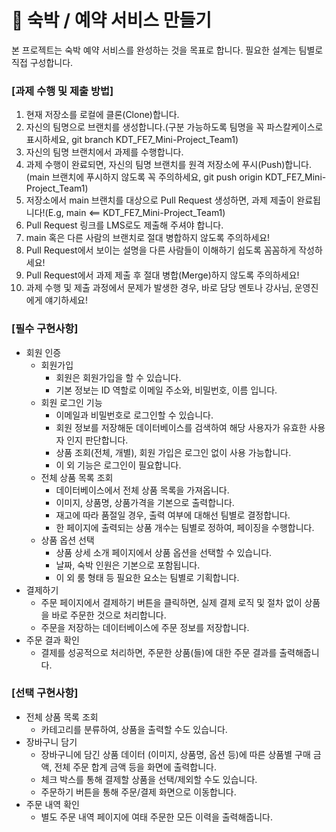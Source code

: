 # **💒 숙박 / 예약 서비스 만들기**

본 프로젝트는 숙박 예약 서비스를 완성하는 것을 목표로 합니다.
필요한 설계는 팀별로 직접 구성합니다.

### **[과제 수행 및 제출 방법]**

1. 현재 저장소를 로컬에 클론(Clone)합니다.
2. 자신의 팀명으로 브랜치를 생성합니다.(구분 가능하도록 팀명을 꼭 파스칼케이스로 표시하세요, git branch  KDT_FE7_Mini-Project_Team1)
3. 자신의 팀명 브랜치에서 과제를 수행합니다.
4. 과제 수행이 완료되면, 자신의 팀명 브랜치를 원격 저장소에 푸시(Push)합니다.(main 브랜치에 푸시하지 않도록 꼭 주의하세요, git push origin KDT_FE7_Mini-Project_Team1)
5. 저장소에서 main 브랜치를 대상으로 Pull Request 생성하면, 과제 제출이 완료됩니다!(E.g, main <== KDT_FE7_Mini-Project_Team1)
6. Pull Request 링크를 LMS로도 제출해 주셔야 합니다.
7. main 혹은 다른 사람의 브랜치로 절대 병합하지 않도록 주의하세요!
8. Pull Request에서 보이는 설명을 다른 사람들이 이해하기 쉽도록 꼼꼼하게 작성하세요!
9. Pull Request에서 과제 제출 후 절대 병합(Merge)하지 않도록 주의하세요!
10. 과제 수행 및 제출 과정에서 문제가 발생한 경우, 바로 담당 멘토나 강사님, 운영진에게 얘기하세요!

### **[필수 구현사항]**
- 회원 인증
    - 회원가입
        - 회원은 회원가입을 할 수 있습니다.
        - 기본 정보는 ID 역할로 이메일 주소와, 비밀번호, 이름 입니다.
    - 회원 로그인 기능
        - 이메일과 비밀번호로 로그인할 수 있습니다.
        - 회원 정보를 저장해둔 데이터베이스를 검색하여 해당 사용자가 유효한 사용자 인지 판단합니다.
        - 상품 조회(전체, 개별), 회원 가입은 로그인 없이 사용 가능합니다.
        - 이 외 기능은 로그인이 필요합니다.
    - 전체 상품 목록 조회
        - 데이터베이스에서 전체 상품 목록을 가져옵니다.
        - 이미지, 상품명, 상품가격을 기본으로 출력합니다.
        - 재고에 따라 품절일 경우, 출력 여부에 대해선 팀별로 결정합니다.
        - 한 페이지에 출력되는 상품 개수는 팀별로 정하여, 페이징을 수행합니다.
    - 상품 옵션 선택
      - 상품 상세 소개 페이지에서 상품 옵션을 선택할 수 있습니다.
      - 날짜, 숙박 인원은 기본으로 포함됩니다.
      - 이 외 룸 형태 등 필요한 요소는 팀별로 기획합니다.
- 결제하기
  - 주문 페이지에서 결제하기 버튼을 클릭하면, 실제 결제 로직 및 절차 없이 상품을 바로 주문한 것으로 처리합니다.
  - 주문을 저장하는 데이터베이스에 주문 정보를 저장합니다.
- 주문 결과 확인
  - 결제를 성공적으로 처리하면, 주문한 상품(들)에 대한 주문 결과를 출력해줍니다. 
 
### **[선택 구현사항]**
- 전체 상품 목록 조회
  - 카테고리를 분류하여, 상품을 출력할 수도 있습니다.
- 장바구니 담기
  - 장바구니에 담긴 상품 데이터 (이미지, 상품명, 옵션 등)에 따른 상품별 구매 금액, 전체 주문 합계 금액 등을 화면에 출력합니다.
  - 체크 박스를 통해 결제할 상품을 선택/제외할 수도 있습니다.
  - 주문하기 버튼을 통해 주문/결제 화면으로 이동합니다.
- 주문 내역 확인
  - 별도 주문 내역 페이지에 여태 주문한 모든 이력을 출력해줍니다.

